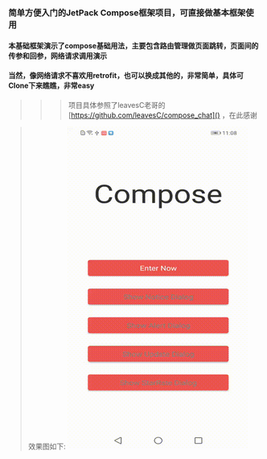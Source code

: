 ### 简单方便入门的JetPack Compose框架项目，可直接做基本框架使用
#### 本基础框架演示了compose基础用法，主要包含路由管理做页面跳转，页面间的传参和回参，网络请求调用演示
#### 当然，像网络请求不喜欢用retrofit，也可以换成其他的，非常简单，具体可Clone下来瞧瞧，非常easy
>>> 项目具体参照了leavesC老哥的 [https://github.com/leavesC/compose_chat]() ，在此感谢


> 效果图如下:
> ![](screenVideo.gif)